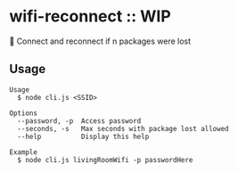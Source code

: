 # wifi-reconnect :: WIP
📡 Connect and reconnect if n packages were lost

## Usage
```
Usage
  $ node cli.js <SSID>

Options
  --password, -p  Access password
  --seconds, -s   Max seconds with package lost allowed
  --help          Display this help

Example
  $ node cli.js livingRoomWifi -p passwordHere
```
